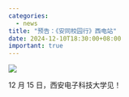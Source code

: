 ```yaml
---
categories:
  - news
title: "预告：《安同校园行》西电站"
date: 2024-12-10T18:30:00+08:00
important: true
---
```

![](/assets/news/xidian-poster.png)

12 月 15 日，西安电子科技大学见！
